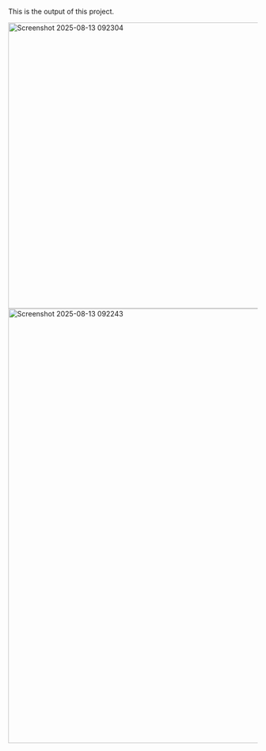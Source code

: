 This is the output of this project.

<img width="1918" height="577" alt="Screenshot 2025-08-13 092304" src="https://github.com/user-attachments/assets/6f1e5748-ea10-435d-a48b-4e617eb3ae7b" />
<img width="1919" height="877" alt="Screenshot 2025-08-13 092243" src="https://github.com/user-attachments/assets/1d1e5bbe-3dde-4388-92a7-888937624a54" />
